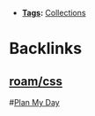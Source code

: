- **[Tags](<Tags.md>):** [Collections](<Collections.md>)

# Backlinks
## [roam/css](<roam/css.md>)
#[Plan My Day](<Plan My Day.md>)

